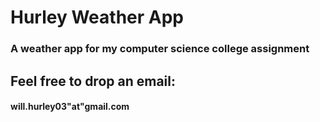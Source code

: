 # Hurley Weather App
### A weather app for my computer science college assignment

## **Feel free to drop an email:**
#### will.hurley03"at"gmail.com
